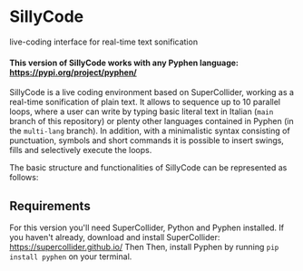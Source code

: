 # SillyCode
live-coding interface for real-time text sonification
#### This version of SillyCode works with any Pyphen language: https://pypi.org/project/pyphen/ 

SillyCode is a live coding environment based on SuperCollider, working as a real-time sonification of plain text. It allows to sequence up to 10 parallel loops, where a user can write by typing basic literal text in Italian (`main` branch of this repository) or plenty other languages contained in Pyphen (in the `multi-lang` branch). In addition, with a minimalistic syntax consisting of punctuation, symbols and short commands it is possible to insert swings, fills and selectively execute the loops.

The basic structure and functionalities of SillyCode can be represented as follows:

<picture>
  <source media="(prefers-color-scheme: dark)" srcset="https://github.com/robinhermit/ARCHIVE/blob/main/sillycode_diagram.png">
  <source media="(prefers-color-scheme: light)" srcset="https://github.com/robinhermit/ARCHIVE/blob/main/sillycode_diagram.png">
</picture>

## Requirements
For this version you'll need SuperCollider, Python and Pyphen installed.
If you haven't already, download and install SuperCollider: https://supercollider.github.io/
Then 
Then, install Pyphen by running `pip install pyphen` on your terminal.

